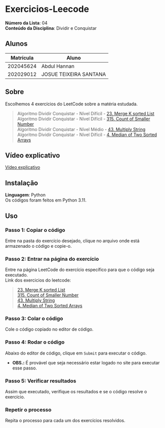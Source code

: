 # Exercicios-Leecode

**Número da Lista**: 04<br>
**Conteúdo da Disciplina**: Dividir e Conquistar<br>

## Alunos
| Matrícula | Aluno                              |
| --------- | ---------------------------------- |
| 202045624 | Abdul Hannan|
| 202029012 | JOSUE TEIXEIRA SANTANA            |

## Sobre 
Escolhemos 4 exercícios do LeetCode sobre a matéria estudada. 

> Algoritmo Dividir Conquistar - Nível Difícil - [23. Merge K sorted List](https://github.com/projeto-de-algoritmos/DC_exercicios_leetcode/blob/main/exercicios/23_mergeKSorts.py)<br>
> Algoritmo Dividir Conquistar - Nível Difícil - [315. Count of Smaller Number](https://github.com/projeto-de-algoritmos/DC_exercicios_leetcode/blob/main/exercicios/315_countOfSmallerNumbers.py)<br>
> Algoritmo Dividir Conquistar - Nível Médio - [43. Multiply String](https://github.com/projeto-de-algoritmos/DC_exercicios_leetcode/blob/main/exercicios/43_multiplyStrings.py)<br>
> Algoritmo Dividir Conquistar - Nível Difícil - [4. Median of Two Sorted Arrays
](https://github.com/projeto-de-algoritmos/DC_exercicios_leetcode/blob/main/exercicios/4_median.py)<br>

## Vídeo explicativo

[Vídeo explicativo](https://github.com/projeto-de-algoritmos/DC_exercicios_leetcode/blob/main/Apresentacao_Dividir%26Conquistar.mp4)

## Instalação 
**Linguagem**: Python<br>
Os códigos foram feitos em Python 3.11.

## Uso 

### Passo 1: Copiar o código
Entre na pasta do exercício desejado, clique no arquivo onde está armazenado o código e copie-o.

### Passo 2: Entrar na página do exercício
Entre na página LeetCode do exercício específico para que o código seja executado.
<br>Link dos exercicios do leetcode: <br>

> [23. Merge K sorted List](https://github.com/projeto-de-algoritmos/DC_exercicios_leetcode/blob/main/exercicios/23_mergeKSorts.py)<br>
> [315. Count of Smaller Number](https://leetcode.com/problems/count-of-smaller-numbers-after-self/)<br>
> [43. Multiply String](https://leetcode.com/problems/merge-k-sorted-lists/)<br>
> [4. Median of Two Sorted Arrays](https://leetcode.com/problems/median-of-two-sorted-arrays/)<br>


### Passo 3: Colar o código
Cole o código copiado no editor de código.

### Passo 4: Rodar o código
Abaixo do editor de código, clique em `Submit` para executar o código.
- **OBS.:** É provável que seja necessário estar logado no site para executar esse passo.

### Passo 5: Verificar resultados
Assim que executado, verifique os resultados e se o código resolve o exercício.

### Repetir o processo
Repita o processo para cada um dos exercícios resolvidos.

